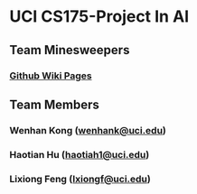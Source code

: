 # UCI CS175-Project In AI
## Team Minesweepers
### [Github Wiki Pages](https://wenhankong.github.io/Minesweepers/)
## Team Members
### Wenhan Kong    (wenhank@uci.edu)
### Haotian Hu     (haotiah1@uci.edu)
### Lixiong Feng   (lxiongf@uci.edu)
